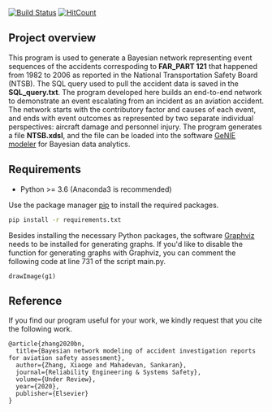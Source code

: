 [![Build Status](https://travis-ci.com/travis-ci/travis-web.svg?branch=master)](https://travis-ci.com/travis-ci/travis-web)
[![HitCount](http://hits.dwyl.com/zxgcqupt/NTSB_Bayesian_Network.svg)](http://hits.dwyl.com/zxgcqupt/NTSB_Bayesian_Network)

## Project overview
This program is used to generate a Bayesian network representing event sequences of the accidents correspoding to **FAR_PART 121** that happened from 1982 to 2006 as reported in the National Transportation Safety Board (NTSB). The SQL query used to pull the accident data is saved in the **SQL_query.txt**. The program developed here builds an end-to-end network to demonstrate an event escalating from an incident as an aviation accident. The network starts with the contributory factor and causes of each event, and ends with event outcomes as represented by two separate individual perspectives: aircraft damage and personnel injury. The program generates a file **NTSB.xdsl**, and the file can be loaded into the software [GeNIE modeler](https://www.bayesfusion.com/genie/) for Bayesian data analytics. 

## Requirements
* Python >= 3.6 (Anaconda3 is recommended)

Use the package manager [pip](https://pip.pypa.io/en/stable/) to install the required packages.

```bash
pip install -r requirements.txt
```

Besides installing the necessary Python packages, the software [Graphviz](https://graphviz.org/) needs to be installed for generating graphs. If you'd like to disable the function for generating graphs with Graphviz, you can comment the following code at line 731 of the script main.py.

`drawImage(g1)`

## Reference
If you find our program useful for your work, we kindly request that you cite the following work. 
```
@article{zhang2020bn,
  title={Bayesian network modeling of accident investigation reports for aviation safety assessment},
  author={Zhang, Xiaoge and Mahadevan, Sankaran},
  journal={Reliability Engineering & Systems Safety},
  volume={Under Review},
  year={2020},
  publisher={Elsevier}
}
```



